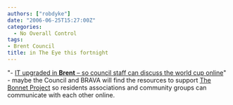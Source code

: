 ```yaml
---
authors: ["robdyke"]
date: "2006-06-25T15:27:00Z"
categories:
  - No Overall Control
tags:
- Brent Council
title: in The Eye this fortnight
---
```

"- [IT upgraded in **Brent** – so council staff can discuss the world cup online](http://www.private-eye.co.uk/sections.php?section_link=rotten_boroughs&#38; "Private Eye")" - maybe the Council and BRAVA will find the resources to support [The Bonnet Project](http://www.bonnet.me.uk/ "Bonnet Project") so residents associations and community groups can communicate with each other online.